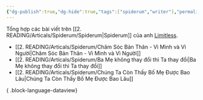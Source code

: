 ```yaml
---
{"dg-publish":true,"dg-hide":true,"tags":["spiderum","writer"],"permalink":"/2-reading/articals/spiderum/limitless/","hide":true,"dgPassFrontmatter":true}
---
```


Tổng hợp các bài viết trên [[2. READING/Articals/Spiderum/Spiderum\|Spiderum]] của anh [Limitless](https://spiderum.com/nguoi-dung/kiaconchim).

- [[2. READING/Articals/Spiderum/Chăm Sóc Bản Thân - Vì Mình và Vì Người\|Chăm Sóc Bản Thân - Vì Mình và Vì Người]]
- [[2. READING/Articals/Spiderum/Ba Mẹ không thay đổi thì Ta thay đổi\|Ba Mẹ không thay đổi thì Ta thay đổi]]
- [[2. READING/Articals/Spiderum/Chúng Ta Còn Thấy Bố Mẹ Được Bao Lâu\|Chúng Ta Còn Thấy Bố Mẹ Được Bao Lâu]]

{ .block-language-dataview}